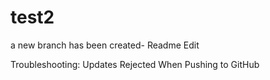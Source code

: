 # test2

a new branch has been created- Readme Edit

Troubleshooting: Updates Rejected When Pushing to GitHub
